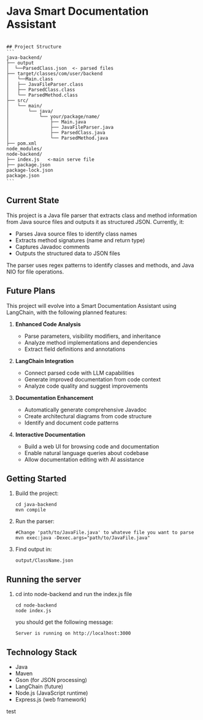 # Java Smart Documentation Assistant
<pre> <code>
## Project Structure
```
java-backend/
├── output
│  └──ParsedClass.json  <- parsed files
├── target/classes/com/user/backend
│   └──Main.class
│   ├── JavaFileParser.class
│   ├── ParsedClass.class
│   └── ParsedMethod.class
├── src/
│   └── main/
│       └── java/
│           └── your/package/name/
│               ├── Main.java
│               ├── JavaFileParser.java
│               ├── ParsedClass.java
│               └── ParsedMethod.java
├── pom.xml
node_modules/
node-backend/
├── index.js   <-main serve file
├── package.json 
package-lock.json
package.json
``` </code> </pre>

## Current State
This project is a Java file parser that extracts class and method information from Java source files and outputs it as structured JSON. Currently, it:

- Parses Java source files to identify class names
- Extracts method signatures (name and return type)
- Captures Javadoc comments
- Outputs the structured data to JSON files

The parser uses regex patterns to identify classes and methods, and Java NIO for file operations.

## Future Plans
This project will evolve into a Smart Documentation Assistant using LangChain, with the following planned features:

1. **Enhanced Code Analysis**
   - Parse parameters, visibility modifiers, and inheritance
   - Analyze method implementations and dependencies
   - Extract field definitions and annotations

2. **LangChain Integration**
   - Connect parsed code with LLM capabilities
   - Generate improved documentation from code context
   - Analyze code quality and suggest improvements

3. **Documentation Enhancement**
   - Automatically generate comprehensive Javadoc
   - Create architectural diagrams from code structure
   - Identify and document code patterns

4. **Interactive Documentation**
   - Build a web UI for browsing code and documentation
   - Enable natural language queries about codebase
   - Allow documentation editing with AI assistance

## Getting Started
1. Build the project:
   ```
   cd java-backend
   mvn compile
   ```

2. Run the parser:
   ```
   #Change 'path/to/JavaFile.java' to whateve file you want to parse
   mvn exec:java -Dexec.args="path/to/JavaFile.java"
   ```

3. Find output in:
   ```
   output/ClassName.json
   ```

## Running the server

1. cd into node-backend and run the index.js file
   ```
   cd node-backend
   node index.js
   ```
   you should get the following message:
   ```
   Server is running on http://localhost:3000
   ```



## Technology Stack
- Java
- Maven
- Gson (for JSON processing)
- LangChain (future)
- Node.js (JavaScript runtime)
- Express.js (web framework)

test